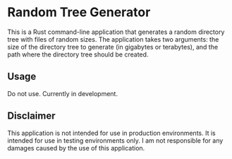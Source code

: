 # Random Tree Generator

This is a Rust command-line application that generates a random directory tree with files of random sizes. The application takes two arguments: the size of the directory tree to generate (in gigabytes or terabytes), and the path where the directory tree should be created.

## Usage

Do not use. Currently in development.

## Disclaimer

This application is not intended for use in production environments. It is intended for use in testing environments only.
I am not responsible for any damages caused by the use of this application.
